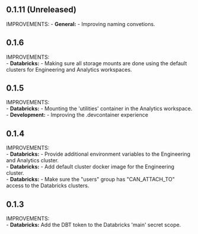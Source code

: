 ## 0.1.11 (Unreleased)

IMPROVEMENTS:
    - **General:** - Improving naming convetions.
    
## 0.1.6

IMPROVEMENTS:  
    - **Databricks:** - Making sure all storage mounts are done using the default clusters for Engineering and Analytics workspaces.

## 0.1.5

IMPROVEMENTS:  
    - **Databricks:** - Mounting the 'utilities' container in the Analytics workspace.  
    - **Development:** - Improving the .devcontainer experience

## 0.1.4

IMPROVEMENTS:  
    - **Databricks:** - Provide additional environment variables to the Engineering and Analytics cluster.  
    - **Databricks:** - Add default cluster docker image for the Engineering cluster.  
    - **Databricks:** - Make sure the "users" group has "CAN_ATTACH_TO" access to the Databricks clusters.  
  
## 0.1.3

IMPROVEMENTS:  
    - **Databricks:** Add the DBT token to the Databricks 'main' secret scope.
